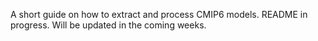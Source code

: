 A short guide on how to extract and process CMIP6 models.
README in progress. Will be updated in the coming weeks.
